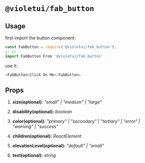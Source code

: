 # `@violetui/fab_button`

## Usage

first import the button component:

```javascript
const FabButton = require('@violetui/fab_button');
// or
import FabButton From '@violetui/fab_button'
```

use it:

```javascript
<FabButton>Click On Me</FabButton>
```

## Props

1. **size(optional)**: _"small" | "medium" | "large"_

2. **disability(optional):** _boolean_

3. **color(optional):** _"primary" | "secondary" | "tertiary" | "error" | "warning" | "success"_

4. **children(optional):** _ReactElement_

5. **elevationLevel(optional):** _"default" | "small"_

6. **text(optional):** _string_
